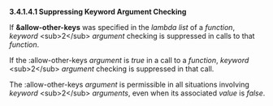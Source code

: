 **3.4.1.4.1 Suppressing Keyword Argument Checking** 

If **&allow-other-keys** was specified in the *lambda list* of a *function*, *keyword* \<sub\>2\</sub\> *argument* checking is suppressed in calls to that *function*.  



If the :allow-other-keys *argument* is *true* in a call to a *function*, *keyword* \<sub\>2\</sub\> *argument* checking is suppressed in that call. 

The :allow-other-keys *argument* is permissible in all situations involving *keyword* \<sub\>2\</sub\> *arguments*, even when its associated *value* is *false*. 

